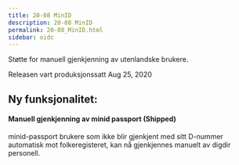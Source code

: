 ```yaml
---
title: 20-08 MinID
description: 20-08 MinID
permalink: 20-08_MinID.html
sidebar: oidc
---
```



Støtte for manuell gjenkjenning av utenlandske brukere.



Releasen vart produksjonssatt Aug 25, 2020

## Ny funksjonalitet:


#### Manuell gjenkjenning av minid passport (Shipped)

minid-passport brukere som ikke blir gjenkjent med sitt D-nummer automatisk mot folkeregisteret, kan nå gjenkjennes manuelt av digdir personell.

